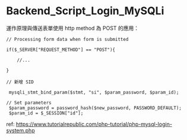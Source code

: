 # Backend_Script_Login_MySQLi

運作原理與傳送表單使用 http method 為 POST 的應用：

    // Processing form data when form is submitted
    
    if($_SERVER["REQUEST_METHOD"] == "POST"){
    
        //...

    }
    
    // 新增 SID
    
     mysqli_stmt_bind_param($stmt, "si", $param_password, $param_id);
            
    // Set parameters
     $param_password = password_hash($new_password, PASSWORD_DEFAULT);
     $param_id = $_SESSION["id"];

ref: https://www.tutorialrepublic.com/php-tutorial/php-mysql-login-system.php
